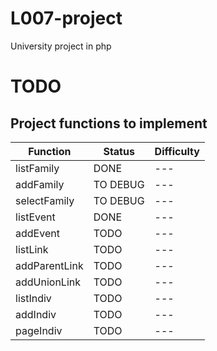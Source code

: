 # L007-project
University project in php


# TODO



## Project functions to implement

Function | Status | Difficulty
--- | --- | ---
listFamily | DONE | ---
addFamily | TO DEBUG | ---
selectFamily | TO DEBUG | ---
listEvent | DONE | ---
addEvent | TODO | ---
listLink | TODO | ---
addParentLink | TODO | ---
addUnionLink | TODO | ---
listIndiv | TODO | ---
addIndiv | TODO | ---
pageIndiv | TODO | ---